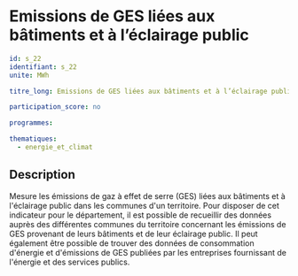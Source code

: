 # Emissions de GES liées aux bâtiments et à l’éclairage public

```yaml
id: s_22
identifiant: s_22
unite: MWh

titre_long: Emissions de GES liées aux bâtiments et à l’éclairage public (MWh)

participation_score: no

programmes:

thematiques:
  - energie_et_climat
```
## Description
Mesure les émissions de gaz à effet de serre (GES) liées aux bâtiments et à l'éclairage public dans les communes d'un territoire. Pour disposer de cet indicateur pour le département, il est possible de recueillir des données auprès des différentes communes du territoire concernant les émissions de GES provenant de leurs bâtiments et de leur éclairage public. Il peut également être possible de trouver des données de consommation d'énergie et d'émissions de GES publiées par les entreprises fournissant de l'énergie et des services publics.
